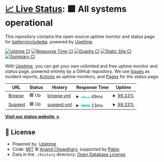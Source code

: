 # [📈 Live Status](https://status.batteryincluded.ai): <!--live status--> **🟩 All systems operational**

This repository contains the open-source uptime monitor and status page for [batteryincludedai](https://status.batteryincluded.ai), powered by [Upptime](https://github.com/upptime/upptime).

[![Uptime CI](https://github.com/batteryincludedai/status/workflows/Uptime%20CI/badge.svg)](https://github.com/batteryincludedai/status/actions?query=workflow%3A%22Uptime+CI%22)
[![Response Time CI](https://github.com/batteryincludedai/status/workflows/Response%20Time%20CI/badge.svg)](https://github.com/batteryincludedai/status/actions?query=workflow%3A%22Response+Time+CI%22)
[![Graphs CI](https://github.com/batteryincludedai/status/workflows/Graphs%20CI/badge.svg)](https://github.com/batteryincludedai/status/actions?query=workflow%3A%22Graphs+CI%22)
[![Static Site CI](https://github.com/batteryincludedai/status/workflows/Static%20Site%20CI/badge.svg)](https://github.com/batteryincludedai/status/actions?query=workflow%3A%22Static+Site+CI%22)
[![Summary CI](https://github.com/batteryincludedai/status/workflows/Summary%20CI/badge.svg)](https://github.com/batteryincludedai/status/actions?query=workflow%3A%22Summary+CI%22)

With [Upptime](https://upptime.js.org), you can get your own unlimited and free uptime monitor and status page, powered entirely by a GitHub repository. We use [Issues](https://github.com/batteryincludedai/status/issues) as incident reports, [Actions](https://github.com/batteryincludedai/status/actions) as uptime monitors, and [Pages](https://status.batteryincluded.ai) for the status page.

<!--start: status pages-->
<!-- This summary is generated by Upptime (https://github.com/upptime/upptime) -->
<!-- Do not edit this manually, your changes will be overwritten -->
<!-- prettier-ignore -->
| URL | Status | History | Response Time | Uptime |
| --- | ------ | ------- | ------------- | ------ |
| <img alt="" src="https://icons.duckduckgo.com/ip3/api.batteryincluded.io.ico" height="13"> [Browse](https://api.batteryincluded.io/api/v1/collections/demo/documents/browse?q=phone&v[locale]=de) | 🟩 Up | [browse.yml](https://github.com/batteryincludedai/status/commits/HEAD/history/browse.yml) | <details><summary><img alt="Response time graph" src="./graphs/browse/response-time-week.png" height="20"> 49ms</summary><br><a href="https://status.batteryincluded.io/history/browse"><img alt="Response time 68" src="https://img.shields.io/endpoint?url=https%3A%2F%2Fraw.githubusercontent.com%2Fbatteryincludedai%2Fstatus%2FHEAD%2Fapi%2Fbrowse%2Fresponse-time.json"></a><br><a href="https://status.batteryincluded.io/history/browse"><img alt="24-hour response time 45" src="https://img.shields.io/endpoint?url=https%3A%2F%2Fraw.githubusercontent.com%2Fbatteryincludedai%2Fstatus%2FHEAD%2Fapi%2Fbrowse%2Fresponse-time-day.json"></a><br><a href="https://status.batteryincluded.io/history/browse"><img alt="7-day response time 49" src="https://img.shields.io/endpoint?url=https%3A%2F%2Fraw.githubusercontent.com%2Fbatteryincludedai%2Fstatus%2FHEAD%2Fapi%2Fbrowse%2Fresponse-time-week.json"></a><br><a href="https://status.batteryincluded.io/history/browse"><img alt="30-day response time 56" src="https://img.shields.io/endpoint?url=https%3A%2F%2Fraw.githubusercontent.com%2Fbatteryincludedai%2Fstatus%2FHEAD%2Fapi%2Fbrowse%2Fresponse-time-month.json"></a><br><a href="https://status.batteryincluded.io/history/browse"><img alt="1-year response time 68" src="https://img.shields.io/endpoint?url=https%3A%2F%2Fraw.githubusercontent.com%2Fbatteryincludedai%2Fstatus%2FHEAD%2Fapi%2Fbrowse%2Fresponse-time-year.json"></a></details> | <details><summary><a href="https://status.batteryincluded.io/history/browse">99.33%</a></summary><a href="https://status.batteryincluded.io/history/browse"><img alt="All-time uptime 99.93%" src="https://img.shields.io/endpoint?url=https%3A%2F%2Fraw.githubusercontent.com%2Fbatteryincludedai%2Fstatus%2FHEAD%2Fapi%2Fbrowse%2Fuptime.json"></a><br><a href="https://status.batteryincluded.io/history/browse"><img alt="24-hour uptime 100.00%" src="https://img.shields.io/endpoint?url=https%3A%2F%2Fraw.githubusercontent.com%2Fbatteryincludedai%2Fstatus%2FHEAD%2Fapi%2Fbrowse%2Fuptime-day.json"></a><br><a href="https://status.batteryincluded.io/history/browse"><img alt="7-day uptime 99.33%" src="https://img.shields.io/endpoint?url=https%3A%2F%2Fraw.githubusercontent.com%2Fbatteryincludedai%2Fstatus%2FHEAD%2Fapi%2Fbrowse%2Fuptime-week.json"></a><br><a href="https://status.batteryincluded.io/history/browse"><img alt="30-day uptime 99.85%" src="https://img.shields.io/endpoint?url=https%3A%2F%2Fraw.githubusercontent.com%2Fbatteryincludedai%2Fstatus%2FHEAD%2Fapi%2Fbrowse%2Fuptime-month.json"></a><br><a href="https://status.batteryincluded.io/history/browse"><img alt="1-year uptime 99.93%" src="https://img.shields.io/endpoint?url=https%3A%2F%2Fraw.githubusercontent.com%2Fbatteryincludedai%2Fstatus%2FHEAD%2Fapi%2Fbrowse%2Fuptime-year.json"></a></details>
| <img alt="" src="https://icons.duckduckgo.com/ip3/api.batteryincluded.io.ico" height="13"> [Suggest](https://api.batteryincluded.io/api/v1/collections/demo/documents/suggest?q=phone&v[locale]=de) | 🟩 Up | [suggest.yml](https://github.com/batteryincludedai/status/commits/HEAD/history/suggest.yml) | <details><summary><img alt="Response time graph" src="./graphs/suggest/response-time-week.png" height="20"> 13ms</summary><br><a href="https://status.batteryincluded.io/history/suggest"><img alt="Response time 50" src="https://img.shields.io/endpoint?url=https%3A%2F%2Fraw.githubusercontent.com%2Fbatteryincludedai%2Fstatus%2FHEAD%2Fapi%2Fsuggest%2Fresponse-time.json"></a><br><a href="https://status.batteryincluded.io/history/suggest"><img alt="24-hour response time 15" src="https://img.shields.io/endpoint?url=https%3A%2F%2Fraw.githubusercontent.com%2Fbatteryincludedai%2Fstatus%2FHEAD%2Fapi%2Fsuggest%2Fresponse-time-day.json"></a><br><a href="https://status.batteryincluded.io/history/suggest"><img alt="7-day response time 13" src="https://img.shields.io/endpoint?url=https%3A%2F%2Fraw.githubusercontent.com%2Fbatteryincludedai%2Fstatus%2FHEAD%2Fapi%2Fsuggest%2Fresponse-time-week.json"></a><br><a href="https://status.batteryincluded.io/history/suggest"><img alt="30-day response time 36" src="https://img.shields.io/endpoint?url=https%3A%2F%2Fraw.githubusercontent.com%2Fbatteryincludedai%2Fstatus%2FHEAD%2Fapi%2Fsuggest%2Fresponse-time-month.json"></a><br><a href="https://status.batteryincluded.io/history/suggest"><img alt="1-year response time 50" src="https://img.shields.io/endpoint?url=https%3A%2F%2Fraw.githubusercontent.com%2Fbatteryincludedai%2Fstatus%2FHEAD%2Fapi%2Fsuggest%2Fresponse-time-year.json"></a></details> | <details><summary><a href="https://status.batteryincluded.io/history/suggest">99.33%</a></summary><a href="https://status.batteryincluded.io/history/suggest"><img alt="All-time uptime 99.93%" src="https://img.shields.io/endpoint?url=https%3A%2F%2Fraw.githubusercontent.com%2Fbatteryincludedai%2Fstatus%2FHEAD%2Fapi%2Fsuggest%2Fuptime.json"></a><br><a href="https://status.batteryincluded.io/history/suggest"><img alt="24-hour uptime 100.00%" src="https://img.shields.io/endpoint?url=https%3A%2F%2Fraw.githubusercontent.com%2Fbatteryincludedai%2Fstatus%2FHEAD%2Fapi%2Fsuggest%2Fuptime-day.json"></a><br><a href="https://status.batteryincluded.io/history/suggest"><img alt="7-day uptime 99.33%" src="https://img.shields.io/endpoint?url=https%3A%2F%2Fraw.githubusercontent.com%2Fbatteryincludedai%2Fstatus%2FHEAD%2Fapi%2Fsuggest%2Fuptime-week.json"></a><br><a href="https://status.batteryincluded.io/history/suggest"><img alt="30-day uptime 99.85%" src="https://img.shields.io/endpoint?url=https%3A%2F%2Fraw.githubusercontent.com%2Fbatteryincludedai%2Fstatus%2FHEAD%2Fapi%2Fsuggest%2Fuptime-month.json"></a><br><a href="https://status.batteryincluded.io/history/suggest"><img alt="1-year uptime 99.93%" src="https://img.shields.io/endpoint?url=https%3A%2F%2Fraw.githubusercontent.com%2Fbatteryincludedai%2Fstatus%2FHEAD%2Fapi%2Fsuggest%2Fuptime-year.json"></a></details>

<!--end: status pages-->

[**Visit our status website →**](https://status.batteryincluded.ai)

## 📄 License

- Powered by: [Upptime](https://github.com/upptime/upptime)
- Code: [MIT](./LICENSE) © [Anand Chowdhary](https://anandchowdhary.com), supported by [Pabio](https://pabio.com)
- Data in the `./history` directory: [Open Database License](https://opendatacommons.org/licenses/odbl/1-0/)
